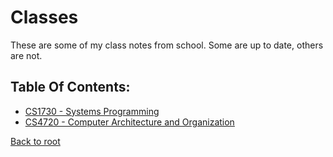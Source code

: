 # Classes
These are some of my class notes from school. Some are up to date, others are not.


## Table Of Contents:
 - [CS1730 - Systems Programming](https://coryborek.github.io/classes/cs1730/)
 - [CS4720 - Computer Architecture and Organization](https://coryborek.github.io/classes/cs4720/)

[Back to root](https://coryborek.github.io/)